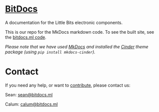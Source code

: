 # [BitDocs](https://bitdocs.ml)
A documentation for the Little Bits electronic components.

This is our repo for the MkDocs markdown code. To see the built site, see the [bitdocs.ml code](https://github.com/bitdocs/bitdocs.github.io).

_Please note that we have used [MkDocs](https://www.mkdocs.org/) and installed the [Cinder](https://github.com/chrissimpkins/cinder) theme package (using `pip install mkdocs-cinder`)._

# Contact
If you need any help, or want to [contribute](../blob/master/CONTRIBUTING.md), please contact us:

Sean: <sean@bitdocs.ml>

Calum: <calum@bitdocs.ml>
